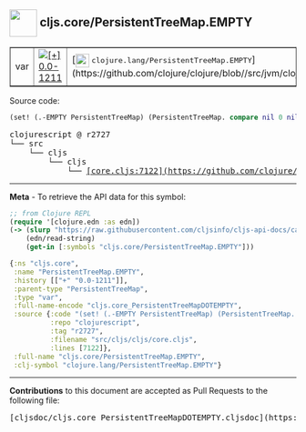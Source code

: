 ## <img width="48px" valign="middle" src="http://i.imgur.com/Hi20huC.png"> cljs.core/PersistentTreeMap.EMPTY

 <table border="1">
<tr>

<td>var</td>
<td><a href="https://github.com/cljsinfo/cljs-api-docs/tree/0.0-1211"><img valign="middle" alt="[+] 0.0-1211" src="https://img.shields.io/badge/+-0.0--1211-lightgrey.svg"></a> </td>
<td>
[<img height="24px" valign="middle" src="http://i.imgur.com/1GjPKvB.png"> <samp>clojure.lang/PersistentTreeMap.EMPTY</samp>](https://github.com/clojure/clojure/blob//src/jvm/clojure/lang/PersistentTreeMap.java)
</td>
</tr>
</table>






Source code:

```clj
(set! (.-EMPTY PersistentTreeMap) (PersistentTreeMap. compare nil 0 nil empty-unordered-hash))
```

 <pre>
clojurescript @ r2727
└── src
    └── cljs
        └── cljs
            └── <ins>[core.cljs:7122](https://github.com/clojure/clojurescript/blob/r2727/src/cljs/cljs/core.cljs#L7122)</ins>
</pre>


---

__Meta__ - To retrieve the API data for this symbol:

```clj
;; from Clojure REPL
(require '[clojure.edn :as edn])
(-> (slurp "https://raw.githubusercontent.com/cljsinfo/cljs-api-docs/catalog/cljs-api.edn")
    (edn/read-string)
    (get-in [:symbols "cljs.core/PersistentTreeMap.EMPTY"]))
```

```clj
{:ns "cljs.core",
 :name "PersistentTreeMap.EMPTY",
 :history [["+" "0.0-1211"]],
 :parent-type "PersistentTreeMap",
 :type "var",
 :full-name-encode "cljs.core_PersistentTreeMapDOTEMPTY",
 :source {:code "(set! (.-EMPTY PersistentTreeMap) (PersistentTreeMap. compare nil 0 nil empty-unordered-hash))",
          :repo "clojurescript",
          :tag "r2727",
          :filename "src/cljs/cljs/core.cljs",
          :lines [7122]},
 :full-name "cljs.core/PersistentTreeMap.EMPTY",
 :clj-symbol "clojure.lang/PersistentTreeMap.EMPTY"}

```

---

__Contributions__ to this document are accepted as Pull Requests to the following file:

 <pre>
[cljsdoc/cljs.core_PersistentTreeMapDOTEMPTY.cljsdoc](https://github.com/cljsinfo/cljs-api-docs/blob/master/cljsdoc/cljs.core_PersistentTreeMapDOTEMPTY.cljsdoc)
</pre>

